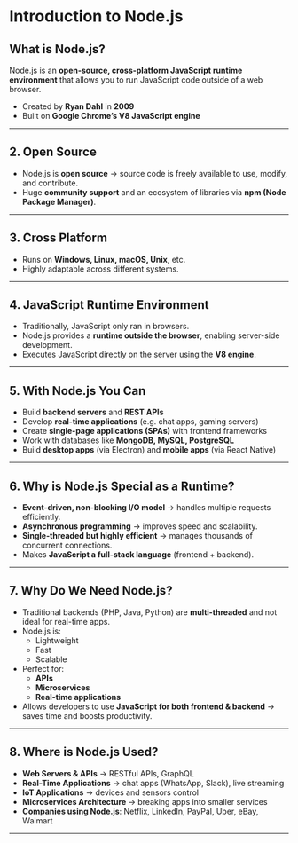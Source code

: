 # Introduction to Node.js

## What is Node.js?
Node.js is an **open-source, cross-platform JavaScript runtime environment** that allows you to run JavaScript code outside of a web browser.  
- Created by **Ryan Dahl** in **2009**  
- Built on **Google Chrome’s V8 JavaScript engine**  

---

## 2. Open Source
- Node.js is **open source** → source code is freely available to use, modify, and contribute.  
- Huge **community support** and an ecosystem of libraries via **npm (Node Package Manager)**.

---

## 3. Cross Platform
- Runs on **Windows, Linux, macOS, Unix**, etc.  
- Highly adaptable across different systems.

---

## 4. JavaScript Runtime Environment
- Traditionally, JavaScript only ran in browsers.  
- Node.js provides a **runtime outside the browser**, enabling server-side development.  
- Executes JavaScript directly on the server using the **V8 engine**.  

---

## 5. With Node.js You Can
- Build **backend servers** and **REST APIs**  
- Develop **real-time applications** (e.g. chat apps, gaming servers)  
- Create **single-page applications (SPAs)** with frontend frameworks  
- Work with databases like **MongoDB, MySQL, PostgreSQL**  
- Build **desktop apps** (via Electron) and **mobile apps** (via React Native)  

---

## 6. Why is Node.js Special as a Runtime?
- **Event-driven, non-blocking I/O model** → handles multiple requests efficiently.  
- **Asynchronous programming** → improves speed and scalability.  
- **Single-threaded but highly efficient** → manages thousands of concurrent connections.  
- Makes **JavaScript a full-stack language** (frontend + backend).  

---

## 7. Why Do We Need Node.js?
- Traditional backends (PHP, Java, Python) are **multi-threaded** and not ideal for real-time apps.  
- Node.js is:  
  - Lightweight  
  - Fast  
  - Scalable  
- Perfect for:  
  - **APIs**  
  - **Microservices**  
  - **Real-time applications**  
- Allows developers to use **JavaScript for both frontend & backend** → saves time and boosts productivity.  

---

## 8. Where is Node.js Used?
- **Web Servers & APIs** → RESTful APIs, GraphQL  
- **Real-Time Applications** → chat apps (WhatsApp, Slack), live streaming  
- **IoT Applications** → devices and sensors control  
- **Microservices Architecture** → breaking apps into smaller services  
- **Companies using Node.js**: Netflix, LinkedIn, PayPal, Uber, eBay, Walmart  

---
